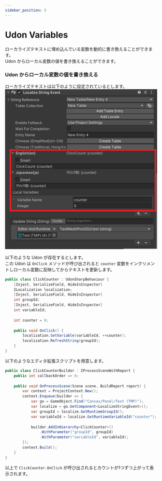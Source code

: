 ```yaml
---
sidebar_position: 5
---
```


# Udon Variables

ローカライズテキストに埋め込んでいる変数を動的に書き換えることができます。  
Udon からローカル変数の値を書き換えることができます。  

### Udon からローカル変数の値を書き換える

ローカライズテキストは以下のように設定されているとします。  
![](img/udon-variables-01.png)

以下のような Udon が存在するとします。  
この Udon は `OnClick` メソッドが呼び出されると `counter` 変数をインクリメントしローカル変数に反映してからテキストを更新します。

```csharp
public class ClickCounter : UdonSharpBehaviour {
    [Inject, SerializeField, HideInInspector]
    ILocalization localization;
    [Inject, SerializeField, HideInInspector]
    int groupId;
    [Inject, SerializeField, HideInInspector]
    int variableId;

    int counter = 0;

    public void OnClick() {
        localization.SetVariable(variableId, ++counter);
        localization.RefreshString(groupId);
    }
}
```

以下のようなエディタ拡張スクリプトを用意します。  

```csharp
public class ClickCounterBuilder : IProcessSceneWithReport {
    public int callbackOrder => 0;

    public void OnProcessScene(Scene scene, BuildReport report) {
        var context = ProjectContext.New();
        context.Enqueue(builder => {
            var go = GameObject.Find("Canvas/Panel/Text (TMP)");
            var localize = go.GetComponent<LocalizeStringEvent>();
            var groupId = localize.GetRuntimeGroupId();
            var variableId = localize.GetRuntimeVariableId("counter");

            builder.AddInHierarchy<ClickCounter>()
                .WithParameter("groupId", groupId)
                .WithParameter("variableId", variableId);
        });
        context.Build();
    }
}
```

以上で `ClickCounter.OnClick` が呼び出されるとカウントが1つずつ上がって表示されます。

<!-- ### ローカライズテキスト変数の値を書き換える

ローカライズテキストは以下のように設定されているとします。  
![](img/udon-variables-02.png)

ローカル変数で "Localized String" 型を使用した場合は以下のような処理が必要です。  
Udon は `Lottery` メソッドが呼び出されると値を書き換えることとします。

```csharp
public class ItemChanger : UdonSharpBehaviour {
    [Inject, SerializeField, HideInInspector]
    ILocalization localization;
    [Inject, SerializeField, HideInInspector]
    int groupId;
    [Inject, SerializeField, HideInInspector]
    int variableId;
    [Inject, SerializeField, HideInInspector]
    int assetIds;

    public void Lottery() {
        localization.SetVariable(variableId, assetIds[Random.Range(0, assetIds.Length)]);
        localization.RefreshString(groupId);
    }
}
```

以下のようなエディタ拡張スクリプトを用意します。  

```csharp
public class ItemChangerBuilder : IProcessSceneWithReport {
    public int callbackOrder => 0;

    public void OnProcessScene(Scene scene, BuildReport report) {
        ProjectContext.Enqueue(builder => {
            var go = GameObject.Find("Canvas/Panel/Text (TMP)");
            var localize = go.GetComponent<LocalizeStringEvent>();
            var groupId = localize.GetRuntimeGroupId();
            var variableId = localize.GetRuntimeVariableId("item");
            var assetIds = new int[] {
                localize.GetRuntimeAssetId(___),
                localize.GetRuntimeAssetId(___),
                localize.GetRuntimeAssetId(___),
            };

            builder.AddInHierarchy<LocalizeReload>()
                .WithParameter("groupId", groupId)
                .WithParameter("variableId", variableId)
                .WithParameter("assetIds", assetIds);
        });
    }
}
```

以上で `Lottery` メソッドが呼び出されるたびに "item" 変数にセットされているローカライズテキストが変更されてテキストも更新されます。 -->

